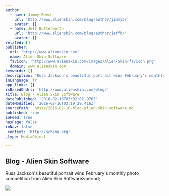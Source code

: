 ```yaml
---
author:
  - name: Jimmy Beech
    url: 'http://www.alienskin.com/blog/author/jimmyb/'
    avatar: {}
  - name: Jeff Butterworth
    url: 'http://www.alienskin.com/blog/author/jeffb/'
    avatar: {}
related: []
publisher:
  url: 'http://www.alienskin.com'
  name: Alien Skin Software
  favicon: 'http://www.alienskin.com/images/Alien-Skin-favicon.png'
  domain: www.alienskin.com
keywords: []
description: "Russ Jackson's beautiful portrait wins February's monthly photo competition from Alien Skin Software."
inLanguage: fr
app_links: []
isBasedOnUrl: 'http://www.alienskin.com/blog/'
title: Blog - Alien Skin Software
datePublished: '2016-02-16T03:32:02.976Z'
dateModified: '2016-02-16T03:19:29.416Z'
sourcePath: _posts/2016-02-16-blog-alien-skin-software.md
published: true
inFeed: true
hasPage: false
inNav: false
_context: 'http://schema.org'
_type: MediaObject

---
```

<article style=""><h1>Blog - Alien Skin Software</h1><p>Russ Jackson's beautiful portrait wins February's monthly photo competition from Alien Skin Software&amp;period;</p><img src="http://www.alienskin.com/images/Alien-Skin-OrangeBox-Logo-722x.png" /></article>